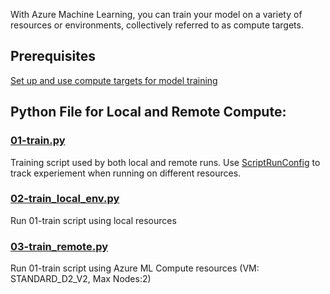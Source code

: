 With Azure Machine Learning, you can train your model on a variety of resources or environments, collectively referred to as compute targets.

## Prerequisites

[Set up and use compute targets for model training](https://docs.microsoft.com/en-us/azure/machine-learning/service/how-to-set-up-training-targets)


## Python File for Local and Remote Compute:

### [01-train.py](01-train.py)
Training script used by both local and remote runs. Use [ScriptRunConfig](https://docs.microsoft.com/en-us/azure/machine-learning/service/how-to-track-experiments#option-2-use-scriptrunconfig) to track experiement when running on different resources.
### [02-train_local_env.py](02-train_local_env.py)
Run 01-train script using local resources
### [03-train_remote.py](03-train_remote.py)
Run 01-train script using Azure ML Compute resources (VM: STANDARD_D2_V2, Max Nodes:2)
